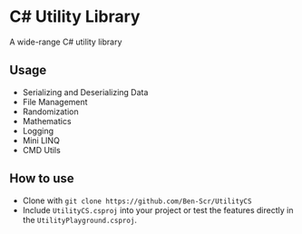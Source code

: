 # C# Utility Library 
A wide-range C# utility library

## Usage
- Serializing and Deserializing Data
- File Management
- Randomization
- Mathematics
- Logging
- Mini LINQ
- CMD Utils

## How to use
- Clone with `git clone https://github.com/Ben-Scr/UtilityCS`
- Include `UtilityCS.csproj` into your project or test the features directly in the `UtilityPlayground.csproj`.
